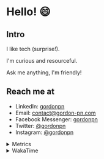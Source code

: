 # Hello! 😄

## Intro

I like tech (surprise!).

I'm curious and resourceful.

Ask me anything, I'm friendly!

## Reach me at

- LinkedIn: [gordonpn](https://www.linkedin.com/in/gordonpn/)
- Email: [contact@gordon-pn.com](mailto:contact@gordon-pn.com)
- Facebook Messenger: [gordonpn](https://www.messenger.com/t/Gordonpn)
- Twitter: [@gordonpn](https://twitter.com/Gordonpn)
- Instagram: [@gordonpn](https://www.instagram.com/gordonpn/)

<details>
  <summary>Metrics</summary>

  <img align="center" src="https://github.com/gordonpn/gordonpn/blob/master/github-metrics.svg" alt="GitHub Metrics">

</details>

<details>
  <summary>WakaTime</summary>

  <!--START_SECTION:waka-->
**I'm an Early 🐤** 

```text
🌞 Morning                2690 commits        ████░░░░░░░░░░░░░░░░░░░░░   17.92 % 
🌆 Daytime                5944 commits        ██████████░░░░░░░░░░░░░░░   39.59 % 
🌃 Evening                6186 commits        ██████████░░░░░░░░░░░░░░░   41.20 % 
🌙 Night                  193 commits         ░░░░░░░░░░░░░░░░░░░░░░░░░   01.29 % 
```
📅 **I'm Most Productive on Sunday** 

```text
Monday                   2195 commits        ████░░░░░░░░░░░░░░░░░░░░░   14.62 % 
Tuesday                  2174 commits        ████░░░░░░░░░░░░░░░░░░░░░   14.48 % 
Wednesday                2331 commits        ████░░░░░░░░░░░░░░░░░░░░░   15.53 % 
Thursday                 2267 commits        ████░░░░░░░░░░░░░░░░░░░░░   15.10 % 
Friday                   1435 commits        ██░░░░░░░░░░░░░░░░░░░░░░░   09.56 % 
Saturday                 1922 commits        ███░░░░░░░░░░░░░░░░░░░░░░   12.80 % 
Sunday                   2689 commits        ████░░░░░░░░░░░░░░░░░░░░░   17.91 % 
```


📊 **This Week I Spent My Time On** 

```text
💬 Programming Languages: 
Java                     21 hrs 18 mins      ████████████████████░░░░░   79.90 % 
Ruby                     1 hr 43 mins        ██░░░░░░░░░░░░░░░░░░░░░░░   06.46 % 
JSON                     42 mins             █░░░░░░░░░░░░░░░░░░░░░░░░   02.67 % 
Markdown                 37 mins             █░░░░░░░░░░░░░░░░░░░░░░░░   02.35 % 
XML                      28 mins             ░░░░░░░░░░░░░░░░░░░░░░░░░   01.76 % 

🔥 Editors: 
IntelliJ                 25 hrs 50 mins      ████████████████████████░   96.94 % 
VS Code                  48 mins             █░░░░░░░░░░░░░░░░░░░░░░░░   03.06 % 
```


 Last Updated on 13/07/2023 10:26:01 UTC
<!--END_SECTION:waka-->
</details>
